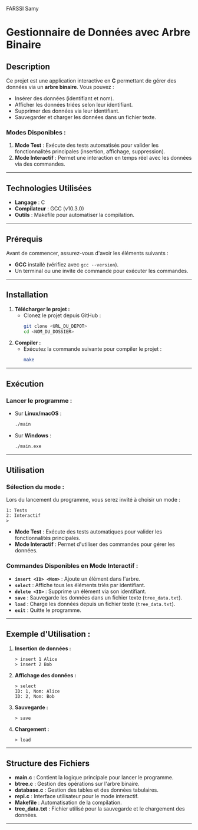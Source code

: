 FARSSI Samy


# Gestionnaire de Données avec Arbre Binaire

## Description
Ce projet est une application interactive en **C** permettant de gérer des données via un **arbre binaire**. 
Vous pouvez :
- Insérer des données (identifiant et nom).
- Afficher les données triées selon leur identifiant.
- Supprimer des données via leur identifiant.
- Sauvegarder et charger les données dans un fichier texte.

### Modes Disponibles :
1. **Mode Test** : Exécute des tests automatisés pour valider les fonctionnalités principales (insertion, affichage, suppression).
2. **Mode Interactif** : Permet une interaction en temps réel avec les données via des commandes.

---

## Technologies Utilisées
- **Langage** : C
- **Compilateur** : GCC (v10.3.0)
- **Outils** : Makefile pour automatiser la compilation.

---

## Prérequis
Avant de commencer, assurez-vous d'avoir les éléments suivants :
- **GCC** installé (vérifiez avec `gcc --version`).
- Un terminal ou une invite de commande pour exécuter les commandes.

---

## Installation
1. **Télécharger le projet :**
   - Clonez le projet depuis GitHub :
     ```bash
     git clone <URL_DU_DEPOT>
     cd <NOM_DU_DOSSIER>
     ```
2. **Compiler :**
   - Exécutez la commande suivante pour compiler le projet :
     ```bash
     make
     ```

---

## Exécution
### Lancer le programme :
- Sur **Linux/macOS** : 
  ```bash
  ./main
  ```
- Sur **Windows** : 
  ```bash
  ./main.exe
  ```

---

## Utilisation
### Sélection du mode :
Lors du lancement du programme, vous serez invité à choisir un mode :
```
1: Tests
2: Interactif
> 
```
- **Mode Test** : Exécute des tests automatiques pour valider les fonctionnalités principales.
- **Mode Interactif** : Permet d'utiliser des commandes pour gérer les données.

### Commandes Disponibles en Mode Interactif :
- **`insert <ID> <Nom>`** : Ajoute un élément dans l'arbre.
- **`select`** : Affiche tous les éléments triés par identifiant.
- **`delete <ID>`** : Supprime un élément via son identifiant.
- **`save`** : Sauvegarde les données dans un fichier texte (`tree_data.txt`).
- **`load`** : Charge les données depuis un fichier texte (`tree_data.txt`).
- **`exit`** : Quitte le programme.

---

## Exemple d'Utilisation :
1. **Insertion de données :**
   ```
   > insert 1 Alice
   > insert 2 Bob
   ```
2. **Affichage des données :**
   ```
   > select
   ID: 1, Nom: Alice
   ID: 2, Nom: Bob
   ```
3. **Sauvegarde :**
   ```
   > save
   ```
4. **Chargement :**
   ```
   > load
   ```

---

## Structure des Fichiers
- **main.c** : Contient la logique principale pour lancer le programme.
- **btree.c** : Gestion des opérations sur l'arbre binaire.
- **database.c** : Gestion des tables et des données tabulaires.
- **repl.c** : Interface utilisateur pour le mode interactif.
- **Makefile** : Automatisation de la compilation.
- **tree_data.txt** : Fichier utilisé pour la sauvegarde et le chargement des données.

---

